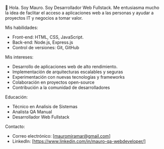  👋 Hola. Soy Mauro. Soy Desarrollador Web Fullstack. Me entusiasma mucho la idea de faclitar el acceso a aplicaciones web a las personas y ayudar a proyectos IT y negocios a tomar valor.
 

Mis habilidades:

- Front-end: HTML, CSS, JavaScript.
- Back-end: Node.js, Express.js
- Control de versiones: Git, GitHub

Mis intereses:

- Desarrollo de aplicaciones web de alto rendimiento.
- Implementación de arquitecturas escalables y seguras
- Experimentación con nuevas tecnologías y frameworks
- Colaboración en proyectos open-source
- Contribución a la comunidad de desarrolladores

Educación:

- Técnico en Analisis de Sistemas
- Analista QA Manual
- Desarrollador Web Fullstack

Contacto:

- Correo electrónico: [mauromiramar@gmail.com]
- LinkedIn: [https://www.linkedin.com/in/mauro-qa-webdeveloper/]

<!---
MCicchelliMauro/MCicchelliMauro is a ✨ special ✨ repository because its `README.md` (this file) appears on your GitHub profile.
You can click the Preview link to take a look at your changes.
--->



